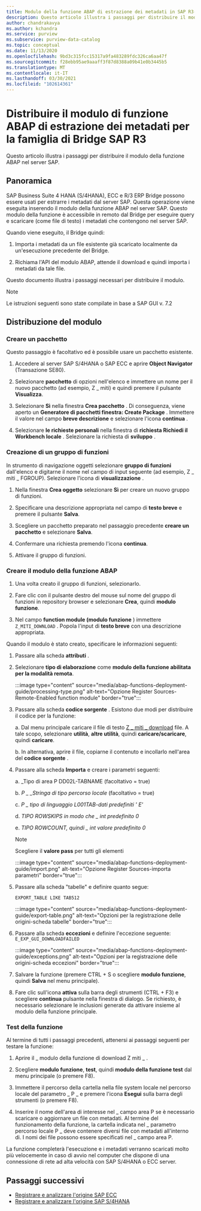 ```yaml
---
title: Modulo della funzione ABAP di estrazione dei metadati in SAP R3-Azure-competenza
description: Questo articolo illustra i passaggi per distribuire il modulo della funzione ABAP nel server SAP
author: chandrakavya
ms.author: kchandra
ms.service: purview
ms.subservice: purview-data-catalog
ms.topic: conceptual
ms.date: 11/13/2020
ms.openlocfilehash: 9bd3c315fcc15317a9fa483289fdc326ca6aa47f
ms.sourcegitcommit: f28ebb95ae9aaaff3f87d8388a09b41e0b3445b5
ms.translationtype: MT
ms.contentlocale: it-IT
ms.lasthandoff: 03/30/2021
ms.locfileid: "102614361"
---
```

# <a name="deploy-the-metadata-extraction-abap-function-module-for-the-sap-r3-family-of-bridges"></a>Distribuire il modulo di funzione ABAP di estrazione dei metadati per la famiglia di Bridge SAP R3

Questo articolo illustra i passaggi per distribuire il modulo della funzione ABAP nel server SAP.

## <a name="overview"></a>Panoramica

SAP Business Suite 4 HANA (S/4HANA), ECC e R/3 ERP Bridge possono essere usati per estrarre i metadati dal server SAP. Questa operazione viene eseguita inserendo il modulo della funzione ABAP nel server SAP. Questo modulo della funzione è accessibile in remoto dal Bridge per eseguire query e scaricare (come file di testo) i metadati che contengono nel server SAP.

Quando viene eseguito, il Bridge quindi:

1. Importa i metadati da un file esistente già scaricato localmente da un'esecuzione precedente del Bridge.

2. Richiama l'API del modulo ABAP, attende il download e quindi importa i metadati da tale file.

Questo documento illustra i passaggi necessari per distribuire il modulo.

> [!Note]
> Le istruzioni seguenti sono state compilate in base a SAP GUI v. 7.2

## <a name="deployment-of-the-module"></a>Distribuzione del modulo

### <a name="create-a-package"></a>Creare un pacchetto

Questo passaggio è facoltativo ed è possibile usare un pacchetto esistente.

1. Accedere al server SAP S/4HANA o SAP ECC e aprire **Object Navigator** (Transazione SE80).

2. Selezionare **pacchetto** di opzioni nell'elenco e immettere un nome per il nuovo pacchetto (ad esempio, Z \_ miti) e quindi premere il pulsante **Visualizza**.

3. Selezionare **Sì** nella finestra **Crea pacchetto** . Di conseguenza, viene aperto un **Generatore di pacchetti finestra: Create Package** . Immettere il valore nel campo **breve descrizione** e selezionare l'icona **continua** .

4. Selezionare **le richieste personali** nella finestra di **richiesta Richiedi il Workbench locale** . Selezionare la richiesta di **sviluppo** .

### <a name="create-a-function-group"></a>Creazione di un gruppo di funzioni

In strumento di navigazione oggetti selezionare **gruppo di funzioni** dall'elenco e digitarne il nome nel campo di input seguente (ad esempio, Z \_ miti \_ FGROUP). Selezionare l'icona di **visualizzazione** .

1. Nella finestra **Crea oggetto** selezionare **Sì** per creare un nuovo gruppo di funzioni.

2. Specificare una descrizione appropriata nel campo di **testo breve** e premere il pulsante **Salva**.

3. Scegliere un pacchetto preparato nel passaggio precedente **creare un pacchetto** e selezionare **Salva**.

4. Confermare una richiesta premendo l'icona **continua**.

5. Attivare il gruppo di funzioni.

### <a name="create-the-abap-function-module"></a>Creare il modulo della funzione ABAP

1. Una volta creato il gruppo di funzioni, selezionarlo.

2. Fare clic con il pulsante destro del mouse sul nome del gruppo di funzioni in repository browser e selezionare **Crea**, quindi **modulo funzione**.

3. Nel campo **function module (modulo funzione** ) immettere `Z_MITI_DOWNLOAD` . Popola l'input di **testo breve** con una descrizione appropriata.

Quando il modulo è stato creato, specificare le informazioni seguenti:

1. Passare alla scheda **attributi** .

2. Selezionare **tipo di elaborazione** come **modulo della funzione abilitata per la modalità remota**.

   :::image type="content" source="media/abap-functions-deployment-guide/processing-type.png" alt-text="Opzione Register Sources-Remote-Enabled function module" border="true":::

3. Passare alla scheda **codice sorgente** . Esistono due modi per distribuire il codice per la funzione:

   a. Dal menu principale caricare il file di testo [Z \_ miti \_ download](https://github.com/Azure/Purview-Samples/tree/master/connectors/sap) file. A tale scopo, selezionare **utilità**, **altre utilità**, quindi **caricare/scaricare**, quindi **caricare**.

   b. In alternativa, aprire il file, copiarne il contenuto e incollarlo nell'area del **codice sorgente** .

4. Passare alla scheda **Importa** e creare i parametri seguenti:

   a.  \_Tipo di area P DD02L-TABNAME (facoltativo = true)

   b.  *P \_ \_Stringa di tipo percorso locale* (facoltativo = true)

   c.  *P \_ tipo di linguaggio L001TAB-dati predefiniti \' E\'*

   d.  *TIPO ROWSKIPS in modo che \_ int predefinito 0*

   e.  *TIPO ROWCOUNT, quindi \_ int valore predefinito 0*

   > [!Note]
   > Scegliere il **valore pass** per tutti gli elementi

   :::image type="content" source="media/abap-functions-deployment-guide/import.png" alt-text="Opzione Register Sources-importa parametri" border="true":::

5. Passare alla scheda "tabelle" e definire quanto segue:

   `EXPORT_TABLE LIKE TAB512`

   :::image type="content" source="media/abap-functions-deployment-guide/export-table.png" alt-text="Opzioni per la registrazione delle origini-scheda tabelle" border="true":::

6. Passare alla scheda **eccezioni** e definire l'eccezione seguente: `E_EXP_GUI_DOWNLOADFAILED`

   :::image type="content" source="media/abap-functions-deployment-guide/exceptions.png" alt-text="Opzioni per la registrazione delle origini-scheda eccezioni" border="true":::

7. Salvare la funzione (premere CTRL + S o scegliere **modulo funzione**, quindi **Salva** nel menu principale).

8. Fare clic sull'icona **attiva** sulla barra degli strumenti (CTRL + F3) e scegliere  **continua** pulsante nella finestra di dialogo. Se richiesto, è necessario selezionare le inclusioni generate da attivare insieme al modulo della funzione principale.

### <a name="testing-the-function"></a>Test della funzione

Al termine di tutti i passaggi precedenti, attenersi ai passaggi seguenti per testare la funzione:

1. Aprire il \_ modulo della funzione di download Z miti \_ .

2. Scegliere **modulo funzione**, **test**, quindi **modulo della funzione test** dal menu principale (o premere F8).

3. Immettere il percorso della cartella nella file system locale nel percorso locale del parametro \_ P \_ e premere l'icona **Esegui** sulla barra degli strumenti (o premere F8).

4. Inserire il nome dell'area di interesse nel \_ campo area P se è necessario scaricare o aggiornare un file con metadati. Al termine del funzionamento della funzione, la cartella indicata nel \_ parametro percorso locale P \_ deve contenere diversi file con metadati all'interno di. I nomi dei file possono essere specificati nel \_ campo area P.

La funzione completerà l'esecuzione e i metadati verranno scaricati molto più velocemente in caso di avvio nel computer che dispone di una connessione di rete ad alta velocità con SAP S/4HANA o ECC server.

## <a name="next-steps"></a>Passaggi successivi

- [Registrare e analizzare l'origine SAP ECC](register-scan-sapecc-source.md)
- [Registrare e analizzare l'origine SAP S/4HANA](register-scan-saps4hana-source.md)
